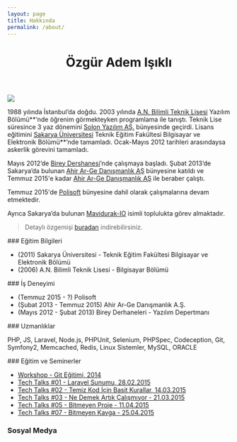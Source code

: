 ```yaml
---
layout: page
title: Hakkında
permalink: /about/
---
```


<header class="post-header">
	<h1 class="post-title">
		Özgür Adem Işıklı
	</h1>
</header>

<img class="author-img-big" src="https://pbs.twimg.com/profile_images/588949233060827136/OkAkWqf7.jpg"/>

1988 yılında İstanbul’da doğdu. 2003 yılında [A.N. Bilimli Teknik Lisesi](http://anbilimlianaokulu.meb.k12.tr) Yazılım Bölümü**‘nde öğrenim görmekteyken programlama ile tanıştı. Teknik Lise süresince 3 yaz dönemini [Solon Yazılım AŞ.](http://www.solon.com.tr) bünyesinde geçirdi. Lisans eğitimini [Sakarya Üniversitesi](http://www.sakarya.edu.tr) Teknik Eğitim Fakültesi Bilgisayar ve Elektronik Bölümü**’nde tamamladı. Ocak-Mayıs 2012 tarihleri arasındaysa askerlik görevini tamamladı.

Mayıs 2012’de [Birey Dershanesi](http://www.birey.com)’nde çalışmaya başladı. Şubat 2013’de Sakarya’da bulunan [Ahir Ar-Ge Danışmanlık AŞ](http://ahir.com.tr) bünyesine katıldı ve Temmuz 2015'e kadar [Ahir Ar-Ge Danışmanlık AŞ](http://ahir.com.tr) ile beraber çalıştı. 

Temmuz 2015'de [Polisoft](http://polisoft.com.tr) bünyesine dahil olarak çalışmalarına devam etmektedir. 

Ayrıca Sakarya’da bulunan [Mavidurak-IO](http://mavidurak.github.io) isimli toplulukta görev almaktadır.

> Detaylı özgemişi [buradan](/files/OAI_Resume.pdf) indirebilirsiniz.

### Eğitim Bilgileri

* (2011) Sakarya Üniversitesi - Teknik Eğitim Fakültesi Bilgisayar ve Elektronik Bölümü
* (2006) A.N. Bilimli Teknik Lisesi - Bilgisayar Bölümü

### İş Deneyimi

* (Temmuz 2015 - ?) Polisoft
* (Şubat 2013 - Temmuz 2015) Ahir Ar-Ge Danışmanlık A.Ş.
* (Mayıs 2012 - Şubat 2013) Birey Derhaneleri - Yazılım Depertmanı

### Uzmanlıklar

PHP, JS, Laravel, Node.js, PHPUnit, Selenium, PHPSpec, Codeception, Git, Symfony2, Memcached, Redis, Linux Sistemler, MySQL, ORACLE

### Eğitim ve Seminerler

* [Workshop - Git Eğitimi, 2014](http://slides.com/iozguradem/versiyon-kontrol-sistemi-ve-git)
* [Tech Talks #01 - Laravel Sunumu, 28.02.2015](http://slides.com/iozguradem/laravel)
* [Tech Talks #02 - Temiz Kod İçin Basit Kurallar, 14.03.2015](http://slides.com/iozguradem/temiz-kod-icin-basit-kurallar)
* [Tech Talks #03 - Ne Demek Artık Çalışmıyor - 21.03.2015](http://slides.com/iozguradem/ne-demek-artik-calismiyor)
* [Tech Talks #05 - Bitmeyen Proje - 11.04.2015](http://slides.com/iozguradem/bitmeyen-proje)
* [Tech Talks #07 - Bitmeyen Kavga - 25.04.2015](http://slides.com/iozguradem/bitmeyen-kavga)

### Sosyal Medya

<div>
    <a class="github" target="_blank" href="http://github.com/ozziest"></a>
    <a class="facebook" target="_blank" href="http://facebook.com/TheMornie"></a>
    <a class="twitter" target="_blank" href="http://twitter.com/iozguradem"></a>
    <a class="linkedin" target="_blank" href="http://tr.linkedin.com/in/ozguradem/"></a>
</div>
<br>

